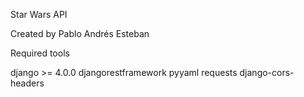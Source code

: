 Star Wars API

Created by Pablo Andrés Esteban

Required tools

django >= 4.0.0
djangorestframework
pyyaml
requests
django-cors-headers
